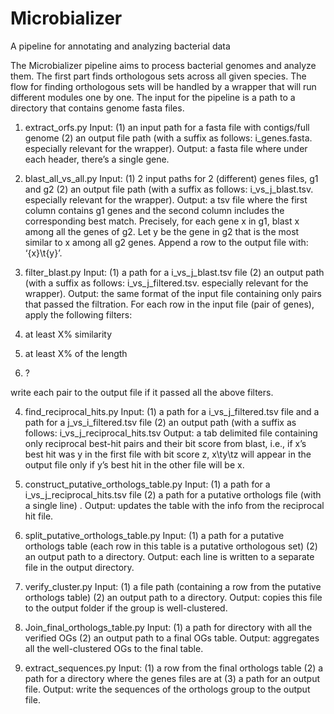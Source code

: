 # Microbializer
A pipeline for annotating and analyzing bacterial data

The Microbializer pipeline aims to process bacterial genomes and analyze them. The first part finds orthologous sets across all given species. The flow for finding orthologous sets will be handled by a wrapper that will run different modules one by one. The input for the pipeline is a path to a directory that contains genome fasta files.
1.	extract_orfs.py
Input: (1) an input path for a fasta file with contigs/full genome (2) an output file path (with a suffix as follows: i_genes.fasta. especially relevant for the wrapper).
Output: a fasta file where under each header, there’s a single gene.

2.	blast_all_vs_all.py
Input: (1) 2 input paths for 2 (different) genes files, g1 and g2 (2) an output file path (with a suffix as follows: i_vs_j_blast.tsv. especially relevant for the wrapper).
Output: a tsv file where the first column contains g1 genes and the second column includes the corresponding best match.
Precisely, for each gene x in g1, blast x among all the genes of g2. Let y be the gene in g2 that is the most similar to x among all g2 genes. Append a row to the output file with: ‘{x}\t{y}’.

3.	filter_blast.py
Input: (1) a path for a i_vs_j_blast.tsv file (2) an output path (with a suffix as follows: i_vs_j_filtered.tsv. especially relevant for the wrapper).
Output: the same format of the input file containing only pairs that passed the filtration. For each row in the input file (pair of genes), apply the following filters:
1. at least X% similarity
2. at least X% of the length
3. ?

write each pair to the output file if it passed all the above filters.

4.	find_reciprocal_hits.py
Input: (1) a path for a i_vs_j_filtered.tsv file and a path for a j_vs_i_filtered.tsv file (2) an output path (with a suffix as follows: i_vs_j_reciprocal_hits.tsv
Output: a tab delimited file containing only reciprocal best-hit pairs and their bit score from blast, i.e., if x’s best hit was y in the first file with bit score z, x\ty\tz will appear in the output file only if y’s best hit in the other file will be x.

5.	construct_putative_orthologs_table.py
Input: (1) a path for a i_vs_j_reciprocal_hits.tsv file (2) a path for a putative orthologs file (with a single line) .
Output: updates the table with the info from the reciprocal hit file. 

6.	split_putative_orthologs_table.py
Input: (1) a path for a putative orthologs table (each row in this table is a putative orthologous set) (2) an output path to a directory.
Output: each line is written to a separate file in the output directory.


7.	verify_cluster.py
Input: (1) a file path (containing a row from the putative orthologs table) (2) an output path to a directory.
Output: copies this file to the output folder if the group is well-clustered. 

8.	Join_final_orthologs_table.py
Input: (1) a path for directory with all the verified OGs (2) an output path to a final OGs table.
Output: aggregates all the well-clustered OGs to the final table.


9.	extract_sequences.py 
Input: (1) a row from the final orthologs table (2) a path for a directory where the genes files are at (3) a path for an output file.
Output: write the sequences of the orthologs group to the output file.


